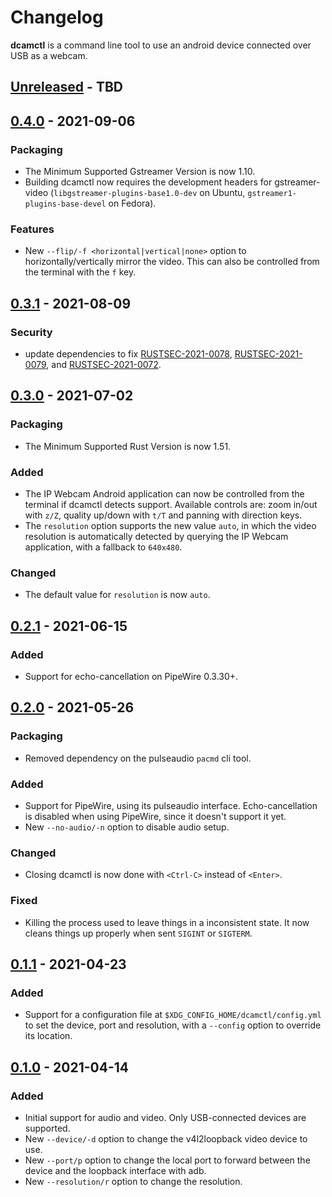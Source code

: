 # Changelog

**dcamctl** is a command line tool to use an android device connected over USB as a webcam.

<!-- next-header -->
## [Unreleased] - TBD


## [0.4.0] - 2021-09-06

### Packaging

* The Minimum Supported Gstreamer Version is now 1.10.
* Building dcamctl now requires the development headers for gstreamer-video (`libgstreamer-plugins-base1.0-dev` on Ubuntu, `gstreamer1-plugins-base-devel` on Fedora).

### Features

* New `--flip/-f <horizontal|vertical|none>` option to horizontally/vertically mirror the video. This can also be controlled from the terminal with the `f` key.

## [0.3.1] - 2021-08-09

### Security

* update dependencies to fix [RUSTSEC-2021-0078], [RUSTSEC-2021-0079], and [RUSTSEC-2021-0072].

## [0.3.0] - 2021-07-02

### Packaging

* The Minimum Supported Rust Version is now 1.51.

### Added

* The IP Webcam Android application can now be controlled from the terminal if dcamctl detects support. Available controls are:
  zoom in/out with `z/Z`, quality up/down with `t/T` and panning with direction keys.
* The `resolution` option supports the new value `auto`, in which the video resolution is automatically detected by querying the IP Webcam application, with a fallback to `640x480`.

### Changed

* The default value for `resolution` is now `auto`.

## [0.2.1] - 2021-06-15

### Added

* Support for echo-cancellation on PipeWire 0.3.30+.

## [0.2.0] - 2021-05-26

### Packaging

* Removed dependency on the pulseaudio `pacmd` cli tool.

### Added

* Support for PipeWire, using its pulseaudio interface. Echo-cancellation is disabled when using PipeWire, since it doesn't support it yet.
* New `--no-audio/-n` option to disable audio setup.

### Changed

* Closing dcamctl is now done with `<Ctrl-C>` instead of `<Enter>`.

### Fixed

* Killing the process used to leave things in a inconsistent state. It now cleans things up properly when sent `SIGINT` or `SIGTERM`.

## [0.1.1] - 2021-04-23

### Added

* Support for a configuration file at `$XDG_CONFIG_HOME/dcamctl/config.yml` to set the device, port and resolution, with a `--config` option to override its location.

## [0.1.0] - 2021-04-14

### Added

* Initial support for audio and video. Only USB-connected devices are supported.
* New `--device/-d` option to change the v4l2loopback video device to use.
* New `--port/p` option to change the local port to forward between the device and the loopback interface with adb.
* New `--resolution/r` option to change the resolution.


<!-- next-url -->
[Unreleased]: https://github.com/gourlaysama/dcamctl/compare/v0.4.0...HEAD
[0.4.0]: https://github.com/gourlaysama/dcamctl/compare/v0.3.1...v0.4.0
[0.3.1]: https://github.com/gourlaysama/dcamctl/compare/v0.3.0...v0.3.1
[0.3.0]: https://github.com/gourlaysama/dcamctl/compare/v0.2.1...v0.3.0
[0.2.1]: https://github.com/gourlaysama/dcamctl/compare/v0.2.0...v0.2.1
[0.2.0]: https://github.com/gourlaysama/dcamctl/compare/v0.1.1...v0.2.0
[0.1.1]: https://github.com/gourlaysama/dcamctl/compare/v0.1.0...v0.1.1
[0.1.0]: https://github.com/gourlaysama/dcamctl/compare/a6e91ef...v0.1.0
[RUSTSEC-2021-0078]: https://rustsec.org/advisories/RUSTSEC-2021-0078
[RUSTSEC-2021-0079]: https://rustsec.org/advisories/RUSTSEC-2021-0079
[RUSTSEC-2021-0072]: https://rustsec.org/advisories/RUSTSEC-2021-0072
